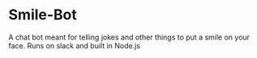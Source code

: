 # Smile-Bot
A chat bot meant for telling jokes and other things to put a smile on your face. Runs on slack and built in Node.js
